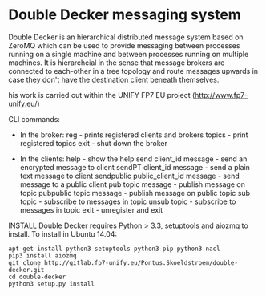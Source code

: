 Double Decker messaging system
==============================
Double Decker is an hierarchical distributed message system based on ZeroMQ 
which can be used to provide messaging between processes running on a 
single machine and between processes running on multiple machines. 
It is hierarchcial in the sense that message brokers are connected to 
each-other in a tree topology and route messages upwards in case they don't 
have the destination client beneath themselves.

his work is carried out within the UNIFY FP7 EU project (http://www.fp7-unify.eu/)

CLI commands:
  * In the broker:
	reg     - prints registered clients and brokers
	topics  - print registered topics
        exit    - shut down the broker

  * In the clients:
	help                            - show the help
        send        client_id message   - send an encrypted message to client
        sendPT      client_id message   - send a plain text message to client
        sendpublic  public_client_id message - send message to a public client
        pub         topic message       - publish message on topic
        pubpublic   topic message       - publish message on public topic
        sub         topic               - subscribe to messages in topic
        unsub       topic               - subscribe to messages in topic
        exit                            - unregister and exit

INSTALL
Double Decker requires Python > 3.3, setuptools and aiozmq to install. To install in Ubuntu 14.04:

	apt-get install python3-setuptools python3-pip python3-nacl
	pip3 install aiozmq
	git clone http://gitlab.fp7-unify.eu/Pontus.Skoeldstroem/double-decker.git
	cd double-decker
	python3 setup.py install

